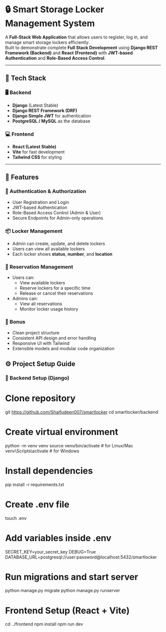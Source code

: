 # 🔒 Smart Storage Locker Management System

A **Full-Stack Web Application** that allows users to register, log in, and manage smart storage lockers efficiently.  
Built to demonstrate complete **Full Stack Development** using **Django REST Framework (Backend)** and **React (Frontend)** with **JWT-based Authentication** and **Role-Based Access Control**.

---

## 🚀 Tech Stack

### 🖥️ Backend
- **Django** (Latest Stable)
- **Django REST Framework (DRF)**
- **Django Simple JWT** for authentication
- **PostgreSQL / MySQL** as the database

### 💻 Frontend
- **React (Latest Stable)**
- **Vite** for fast development
- **Tailwind CSS** for styling

---

## 🧩 Features

### 🔐 Authentication & Authorization
- User Registration and Login
- JWT-based Authentication
- Role-Based Access Control (Admin & User)
- Secure Endpoints for Admin-only operations

### 📦 Locker Management
- Admin can create, update, and delete lockers
- Users can view all available lockers
- Each locker shows **status**, **number**, and **location**

### 📅 Reservation Management
- Users can:
  - View available lockers
  - Reserve lockers for a specific time
  - Release or cancel their reservations
- Admins can:
  - View all reservations
  - Monitor locker usage history

### 🧠 Bonus
- Clean project structure
- Consistent API design and error handling
- Responsive UI with Tailwind
- Extensible models and modular code organization

## ⚙️ Project Setup Guide

### 🧠 Backend Setup (Django)

# Clone repository
git https://github.com/Shaifudeen007/smartlocker
cd smartlocker/backend

# Create virtual environment
python -m venv venv
source venv/bin/activate  # for Linux/Mac
venv\Scripts\activate     # for Windows

# Install dependencies
pip install -r requirements.txt

# Create .env file
touch .env

# Add variables inside .env
SECRET_KEY=your_secret_key
DEBUG=True
DATABASE_URL=postgresql://user:password@localhost:5432/smartlocker

# Run migrations and start server
python manage.py migrate
python manage.py runserver

# Frontend Setup (React + Vite)
cd ../frontend
npm install
npm run dev
